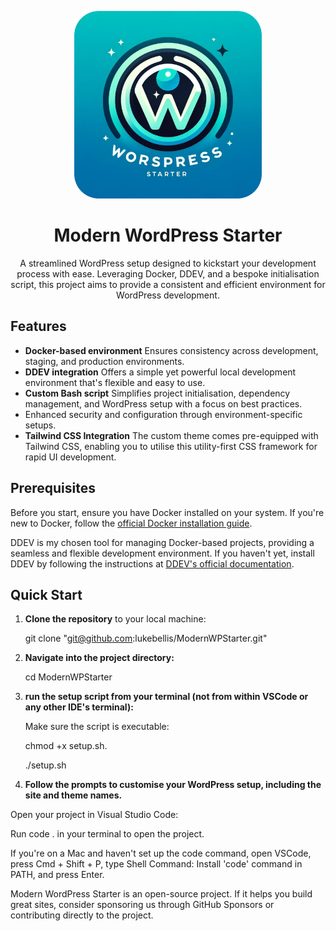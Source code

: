 <p align="center">
  <img alt="Modern WordPress Starter" src="ModernWordPresStarter.webp" height="300" style="border-radius:25px">
</p>

<h1 align="center">Modern WordPress Starter</h1>

<p align="center">
  A streamlined WordPress setup designed to kickstart your development process with ease. Leveraging Docker, DDEV, and a bespoke initialisation script, this project aims to provide a consistent and efficient environment for WordPress development.
</p>

## Features

- **Docker-based environment** Ensures consistency across development, staging, and production environments.
- **DDEV integration** Offers a simple yet powerful local development environment that's flexible and easy to use.
- **Custom Bash script** Simplifies project initialisation, dependency management, and WordPress setup with a focus on best practices.
- Enhanced security and configuration through environment-specific setups.
- **Tailwind CSS Integration** The custom theme comes pre-equipped with Tailwind CSS, enabling you to utilise this utility-first CSS framework for rapid UI development.

## Prerequisites

Before you start, ensure you have Docker installed on your system. If you're new to Docker, follow the [official Docker installation guide](https://docs.docker.com/get-docker/).

DDEV is my chosen tool for managing Docker-based projects, providing a seamless and flexible development environment. If you haven't yet, install DDEV by following the instructions at [DDEV's official documentation](https://ddev.readthedocs.io/en/stable/#installation).

## Quick Start

1. **Clone the repository** to your local machine:
   
   git clone "git@github.com:lukebellis/ModernWPStarter.git"

2. **Navigate into the project directory:**

    cd  ModernWPStarter


3. **run the setup script from your terminal (not from within VSCode or any other IDE's terminal):**

    Make sure the script is executable: 

    chmod +x setup.sh.

    ./setup.sh

4. **Follow the prompts to customise your WordPress setup, including the site and theme names.**

Open your project in Visual Studio Code:

Run code . in your terminal to open the project.

If you're on a Mac and haven't set up the code command, open VSCode, press Cmd + Shift + P, type Shell Command: Install 'code' command in PATH, and press Enter.

Modern WordPress Starter is an open-source project. If it helps you build great sites, consider sponsoring us through GitHub Sponsors or contributing directly to the project.
